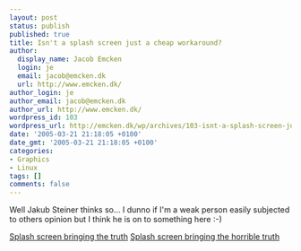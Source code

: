```yaml
---
layout: post
status: publish
published: true
title: Isn't a splash screen just a cheap workaround?
author:
  display_name: Jacob Emcken
  login: je
  email: jacob@emcken.dk
  url: http://www.emcken.dk/
author_login: je
author_email: jacob@emcken.dk
author_url: http://www.emcken.dk/
wordpress_id: 103
wordpress_url: http://emcken.dk/wp/archives/103-isnt-a-splash-screen-just-a-cheap-workaround.html
date: '2005-03-21 21:18:05 +0100'
date_gmt: '2005-03-21 21:18:05 +0100'
categories:
- Graphics
- Linux
tags: []
comments: false
---
```

Well Jakub Steiner thinks so... I dunno if I'm a weak person easily subjected to others opinion but I think he is on to something here :-)

<a href="http://www.gimp.org/contest/gallery.cgi?display=image&amp;name=2005022618020717887">Splash screen bringing the truth</a>
<a href="http://www.gimp.org/contest/gallery.cgi?display=image&amp;name=2005022617545317607">Splash screen bringing the horrible truth</a>

